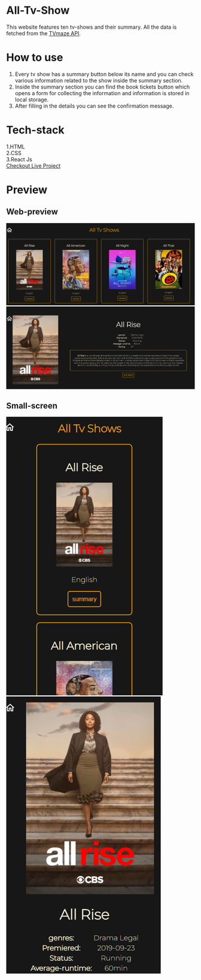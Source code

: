 # All-Tv-Show  
This website features ten tv-shows and their summary. All the data is fetched from the [TVmaze API](https://api.tvmaze.com/search/shows?q=all).     

# How to use     
1. Every tv show has a summary button below its name and you can check various information related to the show inside the summary section.  
2. Inside the summary section you can find the book tickets button which opens a form for collecting the information and information is stored in local storage.  
3. After filling in the details you can see the confirmation message.     

# Tech-stack   
1.HTML   
2.CSS   
3.React Js   
[Checkout Live Project](https://all-tv-shows.netlify.app/)   

# Preview  
## Web-preview  
![Web-preview](preview/home-web-preview.png)  
![Web-preview](preview/sumary-web-preview.png)    

## Small-screen    
![Web-preview](preview/home-mobile-preview.png)    
![Web-preview](preview/sumary-mobile-preview.png)   


